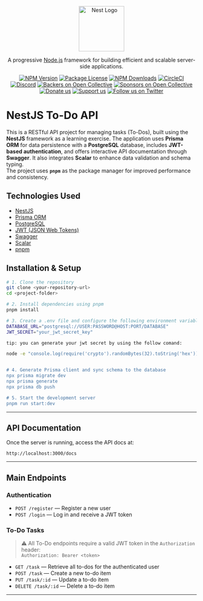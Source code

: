 <p align="center">
  <a href="http://nestjs.com/" target="blank"><img src="https://nestjs.com/img/logo-small.svg" width="120" alt="Nest Logo" /></a>
</p>

[circleci-image]: https://img.shields.io/circleci/build/github/nestjs/nest/master?token=abc123def456
[circleci-url]: https://circleci.com/gh/nestjs/nest

<p align="center">A progressive <a href="http://nodejs.org" target="_blank">Node.js</a> framework for building efficient and scalable server-side applications.</p>
<p align="center">
<a href="https://www.npmjs.com/~nestjscore" target="_blank"><img src="https://img.shields.io/npm/v/@nestjs/core.svg" alt="NPM Version" /></a>
<a href="https://www.npmjs.com/~nestjscore" target="_blank"><img src="https://img.shields.io/npm/l/@nestjs/core.svg" alt="Package License" /></a>
<a href="https://www.npmjs.com/~nestjscore" target="_blank"><img src="https://img.shields.io/npm/dm/@nestjs/common.svg" alt="NPM Downloads" /></a>
<a href="https://circleci.com/gh/nestjs/nest" target="_blank"><img src="https://img.shields.io/circleci/build/github/nestjs/nest/master" alt="CircleCI" /></a>
<a href="https://discord.gg/G7Qnnhy" target="_blank"><img src="https://img.shields.io/badge/discord-online-brightgreen.svg" alt="Discord"/></a>
<a href="https://opencollective.com/nest#backer" target="_blank"><img src="https://opencollective.com/nest/backers/badge.svg" alt="Backers on Open Collective" /></a>
<a href="https://opencollective.com/nest#sponsor" target="_blank"><img src="https://opencollective.com/nest/sponsors/badge.svg" alt="Sponsors on Open Collective" /></a>
<a href="https://paypal.me/kamilmysliwiec" target="_blank"><img src="https://img.shields.io/badge/Donate-PayPal-ff3f59.svg" alt="Donate us"/></a>
<a href="https://opencollective.com/nest#sponsor" target="_blank"><img src="https://img.shields.io/badge/Support%20us-Open%20Collective-41B883.svg" alt="Support us"></a>
<a href="https://twitter.com/nestframework" target="_blank"><img src="https://img.shields.io/twitter/follow/nestframework.svg?style=social&label=Follow" alt="Follow us on Twitter"></a>
</p>

# NestJS To-Do API

This is a RESTful API project for managing tasks (To-Dos), built using the **NestJS** framework as a learning exercise. The application uses **Prisma ORM** for data persistence with a **PostgreSQL** database, includes **JWT-based authentication**, and offers interactive API documentation through **Swagger**. It also integrates **Scalar** to enhance data validation and schema typing.  
The project uses **`pnpm`** as the package manager for improved performance and consistency.


## Technologies Used

- [NestJS](https://nestjs.com/)
- [Prisma ORM](https://www.prisma.io/)
- [PostgreSQL](https://www.postgresql.org/)
- [JWT (JSON Web Tokens)](https://jwt.io/)
- [Swagger](https://swagger.io/tools/swagger-ui/)
- [Scalar](https://scalar.com/)
- [pnpm](https://pnpm.io/)

## Installation & Setup

```bash
# 1. Clone the repository
git clone <your-repository-url>
cd <project-folder>

# 2. Install dependencies using pnpm
pnpm install

# 3. Create a .env file and configure the following environment variables
DATABASE_URL="postgresql://USER:PASSWORD@HOST:PORT/DATABASE"
JWT_SECRET="your_jwt_secret_key"

tip: you can generate your jwt secret by using the follow comand:

node -e "console.log(require('crypto').randomBytes(32).toString('hex'))""


# 4. Generate Prisma client and sync schema to the database
npx prisma migrate dev
npx prisma generate
npx prisma db push

# 5. Start the development server
pnpm run start:dev
```

---

## API Documentation

Once the server is running, access the API docs at:

```
http://localhost:3000/docs
```

---

## Main Endpoints

### Authentication

- `POST /register` — Register a new user
- `POST /login` — Log in and receive a JWT token

### To-Do Tasks

> ⚠️ All To-Do endpoints require a valid JWT token in the `Authorization` header:  
> `Authorization: Bearer <token>`

- `GET /task` — Retrieve all to-dos for the authenticated user
- `POST /task` — Create a new to-do item
- `PUT /task/:id` — Update a to-do item
- `DELETE /task/:id` — Delete a to-do item

---
